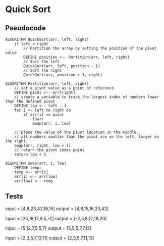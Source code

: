 # Quick Sort

## Pseudocode

    ALGORITHM QuickSort(arr, left, right)
        if left < right
            // Partition the array by setting the position of the pivot value 
            DEFINE position <-- Partition(arr, left, right)
            // Sort the left
            QuickSort(arr, left, position - 1)
            // Sort the right
            QuickSort(arr, position + 1, right)

    ALGORITHM Partition(arr, left, right)
        // set a pivot value as a point of reference
        DEFINE pivot <-- arr[right]
        // create a variable to track the largest index of numbers lower than the defined pivot
        DEFINE low <-- left - 1
        for i <- left to right do
            if arr[i] <= pivot
                low++
                Swap(arr, i, low)

        // place the value of the pivot location in the middle.
        // all numbers smaller than the pivot are on the left, larger on the right. 
        Swap(arr, right, low + 1)
        // return the pivot index point
        return low + 1

    ALGORITHM Swap(arr, i, low)
        DEFINE temp;
        temp <-- arr[i]
        arr[i] <-- arr[low]
        arr[low] <-- temp

## Tests

input = [4,8,23,42,16,15] output = [4,8,15,16,23,42]

input = [20,18,12,8,5,-2] output = [-2,5,8,12,18,20]

input = [5,12,7,5,5,7] output = [5,5,5,7,7,12]

input = [2,3,5,7,13,11] output = [2,3,5,7,11,13]